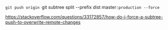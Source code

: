 `git push origin `git subtree split --prefix dist master`:production --force`

https://stackoverflow.com/questions/33172857/how-do-i-force-a-subtree-push-to-overwrite-remote-changes
